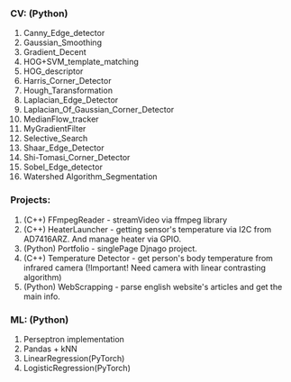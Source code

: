 ### CV: (Python)
1. Canny_Edge_detector
2. Gaussian_Smoothing
3. Gradient_Decent
4. HOG+SVM_template_matching
5. HOG_descriptor
6. Harris_Corner_Detector
7. Hough_Taransformation
8. Laplacian_Edge_Detector
9. Laplacian_Of_Gaussian_Corner_Detector
10. MedianFlow_tracker
11. MyGradientFilter
12. Selective_Search
13. Shaar_Edge_Detector
14. Shi-Tomasi_Corner_Detector
15. Sobel_Edge_detector
16. Watershed Algorithm_Segmentation

### Projects:
1. (C++) FFmpegReader - streamVideo via ffmpeg library
2. (C++) HeaterLauncher - getting sensor's temperature via I2C from AD7416ARZ. And manage heater via GPIO.
3. (Python) Portfolio - singlePage Djnago project.
4. (C++) Temperature Detector - get person's body temperature from infrared camera (!Important! Need camera with linear contrasting algorithm)
5. (Python) WebScrapping - parse english website's articles and get the main info.

### ML: (Python)
1. Perseptron implementation
2. Pandas + kNN
3. LinearRegression(PyTorch)
4. LogisticRegression(PyTorch)
